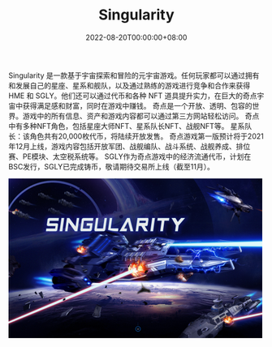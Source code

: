 ﻿---
title: "Singularity"
description: "Singularity是一款基于宇宙探索和冒险的元宇宙游戏。目前NFT掉落角色为：星系队长。"
date: 2022-08-20T00:00:00+08:00
lastmod: 2022-08-20T00:00:00+08:00
draft: false
authors: ["boogArno"]
featuredImage: "singularity.png"
tags: ["Collectibles","Singularity"]
categories: ["nfts"]
nfts: ["Collectibles"]
blockchain: "BSC"
website: "https://www.singularity.gold/"
twitter: "https://twitter.com/singularitysgly"
discord: ""
telegram: "https://t.me/Singularityverse"
github: "https://github.com/Singularitysgly"
youtube: "https://www.youtube.com/watch?v=XOoChigTVw0"
twitch: ""
facebook: "https://www.facebook.com/profile.php?id=100074305448608"
instagram: ""
reddit: ""
medium: "https://medium.com/@singularitySGLY"
steam: ""
gitbook: ""
googleplay: ""
appstore: ""
status: "Live"
weight: 
lightgallery: true
toc: true
pinned: false
recommend: false
recommend1: false
---
Singularity 是一款基于宇宙探索和冒险的元宇宙游戏。任何玩家都可以通过拥有和发展自己的星座、星系和舰队，以及通过熟练的游戏进行竞争和合作来获得 HME 和 SGLY。他们还可以通过代币和各种 NFT 道具提升实力，在巨大的奇点宇宙中获得满足感和财富，同时在游戏中赚钱。
奇点是一个开放、透明、包容的世界。游戏中的所有信息、资产和游戏内容都可以通过第三方网站轻松访问。
奇点中有多种NFT角色，包括星座大师NFT、星系队长NFT、战舰NFT等。
星系队长：该角色共有20,000枚代币，将陆续开放发售。
奇点游戏第一版预计将于2021年12月上线，游戏内容包括开放军团、战舰编队、战斗系统、战舰养成、排位赛、PE模块、太空税系统等。
SGLY作为奇点游戏中的经济流通代币，计划在BSC发行，SGLY已完成铸币，敬请期待交易所上线（截至11月）。

![singularity-dapp-games-bsc-image1-500x315_2f017d8c907bc73601f6f22a368b90cc](singularity-dapp-games-bsc-image1-500x315_2f017d8c907bc73601f6f22a368b90cc.png)